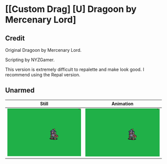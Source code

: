 # [\[Custom Drag\] \[U\] Dragoon by Mercenary Lord]

## Credit

Original Dragoon by Mercenary Lord.

Scripting by NYZGamer.

This version is extremely difficult to repalette and make look good. I recommend using the Repal version.
	
## Unarmed

| Still | Animation |
| :---: | :-------: |
| ![Unarmed still](./Unarmed_000.png) | ![Unarmed animation](./Unarmed.gif) |
